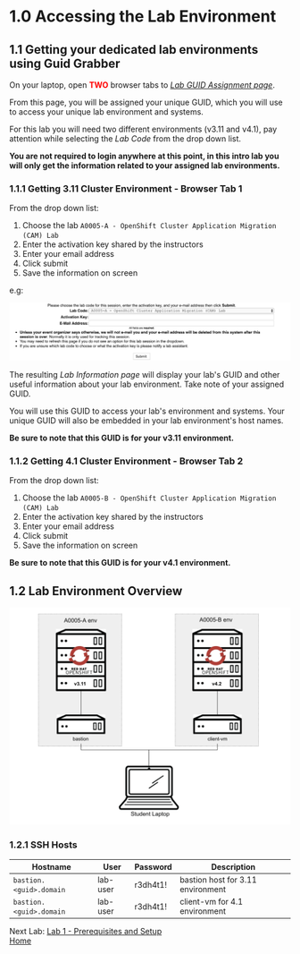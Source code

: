 <a id="markdown-accessing-lab-environment" name="accessing-lab-environment"></a>
# 1.0 Accessing the Lab Environment

## 1.1 Getting your dedicated lab environments using Guid Grabber

On your laptop, open <span style="color:red">**TWO**</span> browser tabs to [*Lab GUID Assignment page*](https://www.opentlc.com/gg/gg.cgi?profile=generic_tester).

From this page, you will be assigned your unique GUID, which you will use to access your unique lab environment and systems.

For this lab you will need two different environments (v3.11 and v4.1), pay attention while selecting the *Lab Code* from the drop down list.

**You are not required to login anywhere at this point, in this intro lab you will only get the information related to your assigned lab environments.**

### 1.1.1 Getting 3.11 Cluster Environment - Browser Tab 1

From the drop down list:

1. Choose the lab `A0005-A - OpenShift Cluster Application Migration (CAM) Lab`
2. Enter the activation key shared by the instructors
3. Enter your email address
4. Click submit
5. Save the information on screen

e.g:

![Request Env GuidGrabber](screenshots/request-env-gg.png)

The resulting *Lab Information page* will display your lab's GUID and other useful information about your lab environment.
Take note of your assigned GUID.

You will use this GUID to access your lab's environment and systems.
Your unique GUID will also be embedded in your lab environment's host names.

**Be sure to note that this GUID is for your v3.11 environment.**

### 1.1.2 Getting 4.1 Cluster Environment - Browser Tab 2

From the drop down list:

1. Choose the lab `A0005-B - OpenShift Cluster Application Migration (CAM) Lab`
2. Enter the activation key shared by the instructors
3. Enter your email address
4. Click submit
5. Save the information on screen

**Be sure to note that this GUID is for your v4.1 environment.**

## 1.2 Lab Environment Overview

![Lab Environment Overview](screenshots/lab-env-overview.png)

### 1.2.1 SSH Hosts

| Hostname | User | Password | Description |
| ---- | ---- | ---- | ---- |
|`bastion.<guid>.domain` |lab-user | r3dh4t1!| bastion host for 3.11 environment |
|`bastion.<guid>.domain` |lab-user | r3dh4t1! | client-vm for 4.1 environment |

Next Lab: [Lab 1 - Prerequisites and Setup](./1.md)<br>
[Home](../README.md)
